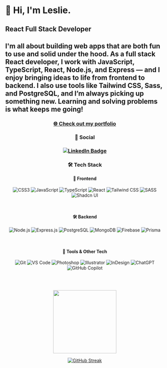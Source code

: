 <h1>👋 Hi, I'm Leslie.</h1>

<h2>React Full Stack Developer</h2>

<h2>I'm all about building web apps that are both fun to use and solid under the hood. As a full stack React developer, I work with JavaScript, TypeScript, React, Node.js, and Express — and I enjoy bringing ideas to life from frontend to backend. I also use tools like Tailwind CSS, Sass, and PostgreSQL, and I’m always picking up something new. Learning and solving problems is what keeps me going!</h2>

<h3 align="center">
  <a href="https://leslie-lopez-anaya.netlify.app/" target="_blank">
    🌐 Check out my portfolio
  </a>
</h3>

<h3 align="center">
  📱 Social
</h3>
  
<h3 align="center">
  <a href="https://www.linkedin.com/in/leslie-lopez-anaya-1315lcla2125/">
    <img src="https://img.shields.io/badge/%20LinkedIn-0A66C2?style=plastic&logo=linkedin&logoColor=white" alt="LinkedIn Badge"/>
  </a>
</h3>


  <div align="center">
  
### 🛠️ Tech Stack

#### 🧩 Frontend  
![CSS3](https://img.shields.io/badge/CSS3-1572B6?style=plastic&logo=css3&logoColor=white)
![JavaScript](https://img.shields.io/badge/JavaScript-F7DF1E?style=plastic&logo=javascript&logoColor=black)
![TypeScript](https://img.shields.io/badge/TypeScript-3178C6?style=plastic&logo=typescript&logoColor=white)
![React](https://img.shields.io/badge/React-61DAFB?style=plastic&logo=react&logoColor=black)
![Tailwind CSS](https://img.shields.io/badge/Tailwind_CSS-38B2AC?style=plastic&logo=tailwind-css&logoColor=white)
![SASS](https://img.shields.io/badge/SASS-CC6699?style=plastic&logo=sass&logoColor=white)
![Shadcn UI](https://img.shields.io/badge/Shadcn_UI-111827?style=plastic)

<br>

#### 🛠️ Backend  
![Node.js](https://img.shields.io/badge/Node.js-339933?style=plastic&logo=node.js&logoColor=white)
![Express.js](https://img.shields.io/badge/Express.js-000000?style=plastic&logo=express&logoColor=white)
![PostgreSQL](https://img.shields.io/badge/PostgreSQL-4169E1?style=plastic&logo=postgresql&logoColor=white)
![MongoDB](https://img.shields.io/badge/MongoDB-47A248?style=plastic&logo=mongodb&logoColor=white)
![Firebase](https://img.shields.io/badge/Firebase-FFCA28?style=plastic&logo=firebase&logoColor=black)
![Prisma](https://img.shields.io/badge/Prisma-2D3748?style=plastic&logo=prisma&logoColor=white)

<br>

#### 🧰 Tools & Other Tech  
![Git](https://img.shields.io/badge/Git-F05032?style=plastic&logo=git&logoColor=white)
![VS Code](https://img.shields.io/badge/VS_Code-007ACC?style=plastic&logo=visual-studio-code&logoColor=white)
![Photoshop](https://img.shields.io/badge/Photoshop-31A8FF?style=plastic&logo=adobe-photoshop&logoColor=white)
![Illustrator](https://img.shields.io/badge/Illustrator-FF9A00?style=plastic&logo=adobe-illustrator&logoColor=white)
![InDesign](https://img.shields.io/badge/InDesign-FF3366?style=plastic&logo=adobe-indesign&logoColor=white)
![ChatGPT](https://img.shields.io/badge/ChatGPT-00A67E?style=plastic&logo=openai&logoColor=white)
![GitHub Copilot](https://img.shields.io/badge/GitHub_Copilot-181717?style=plastic&logo=githubcopilot&logoColor=white)

<br><br>

<p>
  <img height=200 align="center" src="https://github-readme-stats.vercel.app/api/top-langs?username=LeslieLopez25&theme=holi&layout=compact&langs_count=8&card_width=320" />
</p>

[![GitHub Streak](https://streak-stats.demolab.com/?user=LeslieLopez25&theme=holi-theme)](https://git.io/streak-stats)

<!---
LeslieLopez25/LeslieLopez25 is a ✨ special ✨ repository because its `README.md` (this file) appears on your GitHub profile.
You can click the Preview link to take a look at your changes.
--->
